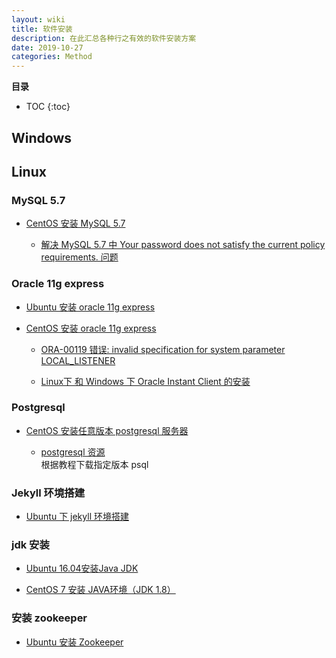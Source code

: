 ```yaml
---
layout: wiki
title: 软件安装
description: 在此汇总各种行之有效的软件安装方案
date: 2019-10-27
categories: Method
---
```


**目录**

* TOC
{:toc}

## Windows

## Linux

### MySQL 5.7

* [CentOS 安装 MySQL 5.7](https://www.jianshu.com/p/7cccdaa2d177)

    * [解决 MySQL 5.7 中 Your password does not satisfy the current policy requirements. 问题](https://blog.csdn.net/maxsky/article/details/51171474)

### Oracle 11g express

* [Ubuntu 安装 oracle 11g express](http://www.169it.com/tech-oracle/article-6404098922522300004.html)

* [CentOS 安装 oracle 11g express](https://www.linuxidc.com/Linux/2018-07/153066.htm)

    * [ORA-00119 错误: invalid specification for system parameter LOCAL_LISTENER](https://blog.csdn.net/hj419460467/article/details/50829569)

    * [Linux下 和 Windows 下 Oracle Instant Client 的安装](https://blog.csdn.net/zklth/article/details/7190035)

### Postgresql

* [CentOS 安装任意版本 postgresql 服务器](https://www.jianshu.com/p/4da8b0405799)

    * [postgresql 资源](https://download.postgresql.org/)  
    根据教程下载指定版本 psql
    
### Jekyll 环境搭建

* [Ubuntu 下 jekyll 环境搭建](https://zoharyip.club/wiki/note-jekyll-env-set-up/)

### jdk 安装

* [Ubuntu 16.04安装Java JDK](http://topspeedsnail.com/ubuntu16-install-java-jdk/)

* [CentOS 7 安装 JAVA环境（JDK 1.8）](https://www.cnblogs.com/stulzq/p/9286878.html)

### 安装 zookeeper

* [Ubuntu 安装 Zookeeper](https://www.jianshu.com/p/0a917a12ec78)